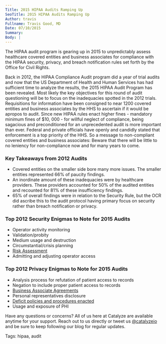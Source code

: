 ```yaml
---
Title: 2015 HIPAA Audits Ramping Up
SeoTitle: 2015 HIPAA Audits Ramping Up
Author: travis
Fullname: Travis Good, MD
Date: 07/10/2015
Summary: 
Body: |
---
```

The HIPAA audit program is gearing up in 2015 to unpredictably assess healthcare covered entities and business associates for compliance with the HIPAA security, privacy, and breach notification rules set forth by the Office for Civil Rights.

Back in 2012, the HIPAA Compliance Audit program did a year of trial audits and now that the US Department of Health and Human Services has had sufficient time to analyze the results, the 2015 HIPAA Audit Program has been revealed. Most likely the key objectives for this round of audit questioning will be to focus on the inadequacies spotted in the 2012 trials. Requisitions for information have been consigned to near 1200 covered entities and business associates by the HHS to ascertain if it would be apropos to audit. Since new HIPAA rules enact higher fines - mandatory minimum fines of $10, 000 - for willful neglect of compliance, being sagacious and preconditioned for an unprecedented audit is more important than ever. Federal and private officials have openly and candidly stated that enforcement is a top priority of the HHS. So a message to non-compliant covered entities and business associates: Beware that there will be little to no leniency for non-compliance now and for many years to come. 

### Key Takeaways from 2012 Audits

- Covered entities on the smaller side bore many more issues. The smaller entities represented 66% of paucity findings. 
- An inordinate amount of these inadequacies were by healthcare providers. These providers accounted for 50% of the audited entities and recounted for 81% of these insufficiency findings. 
- 65% of overall findings were in relation to the Security Rule, but the OCR did ascribe this to the audit protocol having primary focus on security rather than breach notification or privacy.

### Top 2012 Security Enigmas to Note for 2015 Audits

- Operator activity monitoring 
- Validation/probity
- Medium usage and destruction
- Circumstantial/crisis planning
- [Risk Assessment](https://catalyze.io/learn/hipaa-risk-assessment-and-management)
- Admitting and adjusting operator access

### Top 2012 Privacy Enigmas to Note for 2015 Audits

- Analysis process for refutation of patient access to records
- Negation to include proper patient access to records
- [Business Associate Agreements](https://catalyze.io/learn/business-associate-agreements)
- Personal representatives disclosure
- [Deficit policies and procedures enacted](https://catalyze.io/learn/how-do-you-do-hipaa-training)
- Usage and exposure of PHI


Have any questions or concerns? All of us here at Catalyze are available anytime for your support. Reach out to us directly or tweet us [@catalyzeio](https://twitter.com/catalyzeio) and be sure to keep following our blog for regular updates.

Tags: hipaa, audit